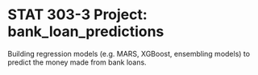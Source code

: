 # STAT 303-3 Project: bank_loan_predictions
Building regression models (e.g. MARS, XGBoost, ensembling models) to predict the money made from bank loans. 
